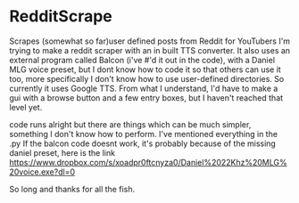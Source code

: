 # RedditScrape
Scrapes (somewhat so far)user defined posts from Reddit for YouTubers
I'm trying to make a reddit scraper with an in built TTS converter.
It also uses an external program called Balcon (i've #'d it out in the code), with a Daniel MLG voice preset, but I dont know how to code it so that others can use it too, more specifically I don't know how to use user-defined directories. So currently it uses Google TTS.
From what I understand, I'd have to make a gui with a browse button and a few entry boxes, but I haven't reached that level yet.

code runs alright but there are things which can be much simpler, something I don't know how to perform.
I've mentioned everything in the .py
If the balcon code doesnt work, it's probably because of the missing daniel preset, here is the link https://www.dropbox.com/s/xoadpr0ftcnyza0/Daniel%2022Khz%20MLG%20voice.exe?dl=0

So long and thanks for all the fish.
